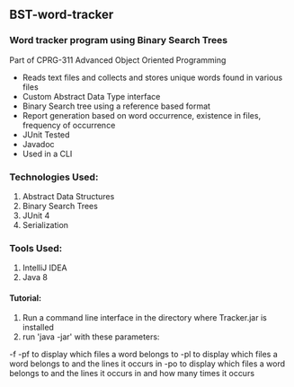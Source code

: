 ## BST-word-tracker

### Word tracker program using Binary Search Trees
Part of CPRG-311 Advanced Object Oriented Programming

- Reads text files and collects and stores unique words found in various files
- Custom Abstract Data Type interface
- Binary Search tree using a reference based format
- Report generation based on word occurrence, existence in files, frequency of occurrence
- JUnit Tested
- Javadoc
- Used in a CLI


### Technologies Used:
1. Abstract Data Structures
2. Binary Search Trees
3. JUnit 4
4. Serialization


### Tools Used: 
1. IntelliJ IDEA
2. Java 8

#### Tutorial:

1. Run a command line interface in the directory where Tracker.jar is installed
2. run 'java -jar' with these parameters:

-f <filename>
-pf to display which files a word belongs to
-pl to display which files a word belongs to and the lines it occurs in
-po to display which files a word belongs to and the lines it occurs in and how many times it occurs
